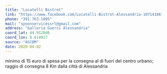 ```yaml
---
title: "Locatelli Bistrot"
link: "https://www.facebook.com/Locatelli-Bistrot-Alessandria-107141867498533/"
phone: "391.763.1095"
mail: "spoonservicessrl@gmail.com"
address: "Galleria Guerci Alessandria"
coord_lat: 44.912846
coord_lon: 8.614917
source: "ASCOM"
date: 2020-04-02
---
```

minimo di 15 euro di spesa per la consegna al di fuori del centro urbano; raggio di consegna 8 Km dalla città di Alessandria

